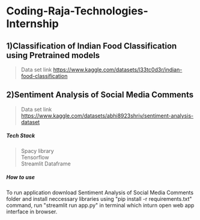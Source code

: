 # Coding-Raja-Technologies-Internship
## 1)Classification of Indian Food Classification using Pretrained models
>Data set link <https://www.kaggle.com/datasets/l33tc0d3r/indian-food-classification>

## 2)Sentiment Analysis of Social Media Comments
>Data set link <https://www.kaggle.com/datasets/abhi8923shriv/sentiment-analysis-dataset> <br>
##### Tech Stack<br>
>Spacy library  
>Tensorflow  
>Streamlit Dataframe
##### How to use
To run application download Sentiment Analysis of Social Media Comments folder and install neccessary libraries using "pip install -r requirements.txt" command, run "streamlit run app.py" in terminal which inturn open web app interface in browser.
